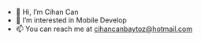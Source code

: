 - 👋 Hi, I’m Cihan Can
- 👀 I’m interested in Mobile Develop
- 📫 You can reach me at cihancanbaytoz@hotmail.com
